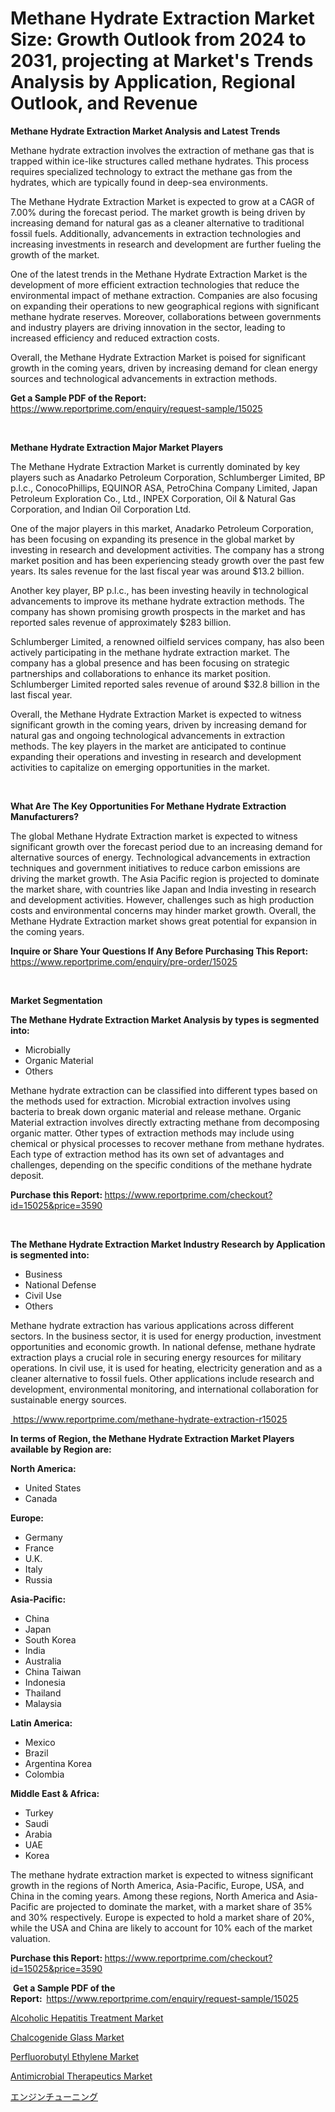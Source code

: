 <p><h1>Methane Hydrate Extraction Market Size: Growth Outlook from 2024 to 2031, projecting at Market's Trends Analysis by Application, Regional Outlook, and Revenue</h1></p><p><strong>Methane Hydrate Extraction Market Analysis and Latest Trends</strong></p>
<p><p>Methane hydrate extraction involves the extraction of methane gas that is trapped within ice-like structures called methane hydrates. This process requires specialized technology to extract the methane gas from the hydrates, which are typically found in deep-sea environments.</p><p>The Methane Hydrate Extraction Market is expected to grow at a CAGR of 7.00% during the forecast period. The market growth is being driven by increasing demand for natural gas as a cleaner alternative to traditional fossil fuels. Additionally, advancements in extraction technologies and increasing investments in research and development are further fueling the growth of the market.</p><p>One of the latest trends in the Methane Hydrate Extraction Market is the development of more efficient extraction technologies that reduce the environmental impact of methane extraction. Companies are also focusing on expanding their operations to new geographical regions with significant methane hydrate reserves. Moreover, collaborations between governments and industry players are driving innovation in the sector, leading to increased efficiency and reduced extraction costs.</p><p>Overall, the Methane Hydrate Extraction Market is poised for significant growth in the coming years, driven by increasing demand for clean energy sources and technological advancements in extraction methods.</p></p>
<p><strong>Get a Sample PDF of the Report:&nbsp;</strong> <a href="https://www.reportprime.com/enquiry/request-sample/15025">https://www.reportprime.com/enquiry/request-sample/15025</a></p>
<p>&nbsp;</p>
<p><strong>Methane Hydrate Extraction Major Market Players</strong></p>
<p><p>The Methane Hydrate Extraction Market is currently dominated by key players such as Anadarko Petroleum Corporation, Schlumberger Limited, BP p.l.c., ConocoPhillips, EQUINOR ASA, PetroChina Company Limited, Japan Petroleum Exploration Co., Ltd., INPEX Corporation, Oil & Natural Gas Corporation, and Indian Oil Corporation Ltd.</p><p>One of the major players in this market, Anadarko Petroleum Corporation, has been focusing on expanding its presence in the global market by investing in research and development activities. The company has a strong market position and has been experiencing steady growth over the past few years. Its sales revenue for the last fiscal year was around $13.2 billion.</p><p>Another key player, BP p.l.c., has been investing heavily in technological advancements to improve its methane hydrate extraction methods. The company has shown promising growth prospects in the market and has reported sales revenue of approximately $283 billion.</p><p>Schlumberger Limited, a renowned oilfield services company, has also been actively participating in the methane hydrate extraction market. The company has a global presence and has been focusing on strategic partnerships and collaborations to enhance its market position. Schlumberger Limited reported sales revenue of around $32.8 billion in the last fiscal year.</p><p>Overall, the Methane Hydrate Extraction Market is expected to witness significant growth in the coming years, driven by increasing demand for natural gas and ongoing technological advancements in extraction methods. The key players in the market are anticipated to continue expanding their operations and investing in research and development activities to capitalize on emerging opportunities in the market.</p></p>
<p>&nbsp;</p>
<p><strong>What Are The Key Opportunities For Methane Hydrate Extraction Manufacturers?</strong></p>
<p><p>The global Methane Hydrate Extraction market is expected to witness significant growth over the forecast period due to an increasing demand for alternative sources of energy. Technological advancements in extraction techniques and government initiatives to reduce carbon emissions are driving the market growth. The Asia Pacific region is projected to dominate the market share, with countries like Japan and India investing in research and development activities. However, challenges such as high production costs and environmental concerns may hinder market growth. Overall, the Methane Hydrate Extraction market shows great potential for expansion in the coming years.</p></p>
<p><strong>Inquire or Share Your Questions If Any Before Purchasing This Report:</strong> <a href="https://www.reportprime.com/enquiry/pre-order/15025">https://www.reportprime.com/enquiry/pre-order/15025</a></p>
<p>&nbsp;</p>
<p><strong>Market Segmentation</strong></p>
<p><strong>The Methane Hydrate Extraction Market Analysis by types is segmented into:</strong></p>
<p><ul><li>Microbially</li><li>Organic Material</li><li>Others</li></ul></p>
<p><p>Methane hydrate extraction can be classified into different types based on the methods used for extraction. Microbial extraction involves using bacteria to break down organic material and release methane. Organic Material extraction involves directly extracting methane from decomposing organic matter. Other types of extraction methods may include using chemical or physical processes to recover methane from methane hydrates. Each type of extraction method has its own set of advantages and challenges, depending on the specific conditions of the methane hydrate deposit.</p></p>
<p><strong>Purchase this Report:&nbsp;</strong><a href="https://www.reportprime.com/checkout?id=15025&price=3590">https://www.reportprime.com/checkout?id=15025&price=3590</a></p>
<p>&nbsp;</p>
<p><strong>The Methane Hydrate Extraction Market Industry Research by Application is segmented into:</strong></p>
<p><ul><li>Business</li><li>National Defense</li><li>Civil Use</li><li>Others</li></ul></p>
<p><p>Methane hydrate extraction has various applications across different sectors. In the business sector, it is used for energy production, investment opportunities and economic growth. In national defense, methane hydrate extraction plays a crucial role in securing energy resources for military operations. In civil use, it is used for heating, electricity generation and as a cleaner alternative to fossil fuels. Other applications include research and development, environmental monitoring, and international collaboration for sustainable energy sources.</p></p>
<p><a href="https://www.reportprime.com/methane-hydrate-extraction-r15025">&nbsp;https://www.reportprime.com/methane-hydrate-extraction-r15025</a></p>
<p><strong>In terms of Region, the Methane Hydrate Extraction Market Players available by Region are:</strong></p>
<p>
    <p> <strong> North America: </strong>
        <ul>
            <li>United States</li>
            <li>Canada</li>
        </ul>
        </p> 
    <p> <strong> Europe: </strong>
        <ul>
            <li>Germany</li>
            <li>France</li>
            <li>U.K.</li>
            <li>Italy</li>
            <li>Russia</li>
        </ul>
        </p> 
    <p> <strong> Asia-Pacific: </strong>
        <ul>
            <li>China</li>
            <li>Japan</li>
            <li>South Korea</li>
            <li>India</li>
            <li>Australia</li>
            <li>China Taiwan</li>
            <li>Indonesia</li>
            <li>Thailand</li>
            <li>Malaysia</li>
        </ul>
        </p> 
    <p> <strong> Latin America: </strong>
        <ul>
            <li>Mexico</li>
            <li>Brazil</li>
            <li>Argentina Korea</li>
            <li>Colombia</li>
        </ul>
        </p> 
    <p> <strong> Middle East & Africa: </strong>
        <ul>
            <li>Turkey</li>
            <li>Saudi</li>
            <li>Arabia</li>
            <li>UAE</li>
            <li>Korea</li>
        </ul>
    </p>
    </p>
<p><p>The methane hydrate extraction market is expected to witness significant growth in the regions of North America, Asia-Pacific, Europe, USA, and China in the coming years. Among these regions, North America and Asia-Pacific are projected to dominate the market, with a market share of 35% and 30% respectively. Europe is expected to hold a market share of 20%, while the USA and China are likely to account for 10% each of the market valuation.</p></p>
<p><strong>Purchase this Report: </strong><a href="https://www.reportprime.com/checkout?id=15025&price=3590">https://www.reportprime.com/checkout?id=15025&price=3590</a></p>
<p>&nbsp;<strong>Get a Sample PDF of the Report:&nbsp;&nbsp;</strong><a href="https://www.reportprime.com/enquiry/request-sample/15025">https://www.reportprime.com/enquiry/request-sample/15025</a></p>
<p><strong></strong></p>
<p><p><a href="https://github.com/changoleonlaverguenzanoexiste/Market-Research-Report-List-2/blob/main/alcoholic-hepatitis-treatment-market.md">Alcoholic Hepatitis Treatment Market</a></p><p><a href="https://www.linkedin.com/pulse/chalcogenide-glass-market-goal-estimating-size-future-growth-l1s0e?trackingId=H2Z778wuDLHQ6RSmQ6NalQ%3D%3D">Chalcogenide Glass Market</a></p><p><a href="https://www.linkedin.com/pulse/perfluorobutyl-ethylene-market-growth-trends-covid-19-impact-hnzqe?trackingId=SQFGLvJmvrGfAqgz1w8IoQ%3D%3D">Perfluorobutyl Ethylene Market</a></p><p><a href="https://github.com/dimitrishawkinswaynenp91rgz/Market-Research-Report-List-2/blob/main/antimicrobial-therapeutics-market.md">Antimicrobial Therapeutics Market</a></p><p><a href="https://github.com/one-cool-chick/Market-Research-Report-List-1/blob/main/910984625784.md">エンジンチューニング</a></p></p>
